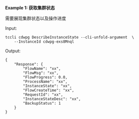 **Example 1: 获取集群状态**

需要展现集群状态以及操作进度

Input: 

```
tccli cdwpg DescribeInstanceState --cli-unfold-argument  \
    --InstanceId cdwpg-exs8Mnql
```

Output: 
```
{
    "Response": {
        "FlowName": "xx",
        "FlowMsg": "xx",
        "FlowProgress": 0.0,
        "ProcessName": "xx",
        "InstanceState": "xx",
        "FlowCreateTime": "xx",
        "RequestId": "xx",
        "InstanceStateDesc": "xx",
        "BackupStatus": 1
    }
}
```

